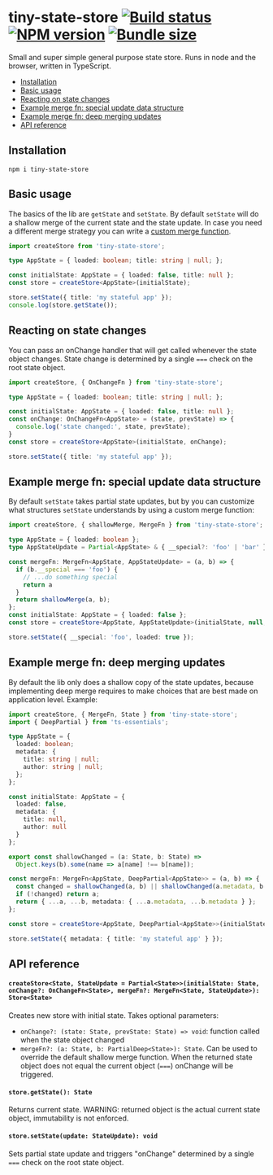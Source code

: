 # tiny-state-store [![Build status](https://travis-ci.org/marcelbeumer/tiny-state-store.svg?branch=master)](https://travis-ci.org/marcelbeumer/tiny-state-store) [![NPM version](https://flat.badgen.net/npm/v/tiny-state-store/latest)](https://www.npmjs.com/package/tiny-state-store) [![Bundle size](https://badgen.net/bundlephobia/minzip/tiny-state-store)](https://bundlephobia.com/result?p=tiny-state-store)

Small and super simple general purpose state store. Runs in node and the browser, written in TypeScript. 

- [Installation](#installation)
- [Basic usage](#basic-usage)
- [Reacting on state changes](#reacting-on-state-changes)
- [Example merge fn: special update data structure](#custom-merge-fn-special-update-data-structure)
- [Example merge fn: deep merging updates](#special-merge-fn-deep-merging-updates)
- [API reference](#api-reference)

## Installation

```
npm i tiny-state-store
```

## Basic usage

The basics of the lib are `getState` and `setState`. By default `setState` will do a shallow merge of the current state and the state update. In case you need a different merge strategy you can write a [custom merge function](#special-merge-fn-deep-merging-updates).

```ts
import createStore from 'tiny-state-store';

type AppState = { loaded: boolean; title: string | null; };

const initialState: AppState = { loaded: false, title: null };
const store = createStore<AppState>(initialState);

store.setState({ title: 'my stateful app' });
console.log(store.getState());
```

## Reacting on state changes

You can pass an onChange handler that will get called whenever the state object changes. State change is determined by a single `===` check on the root state object.

```ts
import createStore, { OnChangeFn } from 'tiny-state-store';

type AppState = { loaded: boolean; title: string | null; };

const initialState: AppState = { loaded: false, title: null };
const onChange: OnChangeFn<AppState> = (state, prevState) => {
  console.log('state changed:', state, prevState);
}
const store = createStore<AppState>(initialState, onChange);

store.setState({ title: 'my stateful app' });
```

## Example merge fn: special update data structure

By default `setState` takes partial state updates, but by you can customize what structures `setState` understands by using a custom merge function:

```ts
import createStore, { shallowMerge, MergeFn } from 'tiny-state-store';

type AppState = { loaded: boolean };
type AppStateUpdate = Partial<AppState> & { __special?: 'foo' | 'bar' };

const mergeFn: MergeFn<AppState, AppStateUpdate> = (a, b) => {
  if (b.__special === 'foo') {
    // ...do something special
    return a
  }
  return shallowMerge(a, b);
};
const initialState: AppState = { loaded: false };
const store = createStore<AppState, AppStateUpdate>(initialState, null, mergeFn);

store.setState({ __special: 'foo', loaded: true });
```

## Example merge fn: deep merging updates

By default the lib only does a shallow copy of the state updates, because implementing deep merge requires to make choices that are best made on application level. Example:

```ts
import createStore, { MergeFn, State } from 'tiny-state-store';
import { DeepPartial } from 'ts-essentials';

type AppState = {
  loaded: boolean;
  metadata: {
    title: string | null;
    author: string | null;
  };
};

const initialState: AppState = {
  loaded: false,
  metadata: {
    title: null,
    author: null
  }
};

export const shallowChanged = (a: State, b: State) =>
  Object.keys(b).some(name => a[name] !== b[name]);

const mergeFn: MergeFn<AppState, DeepPartial<AppState>> = (a, b) => {
  const changed = shallowChanged(a, b) || shallowChanged(a.metadata, b.metadata || {});
  if (!changed) return a;
  return { ...a, ...b, metadata: { ...a.metadata, ...b.metadata } };
};

const store = createStore<AppState, DeepPartial<AppState>>(initialState, null, mergeFn);

store.setState({ metadata: { title: 'my stateful app' } });
```

## API reference

#### `createStore<State, StateUpdate = Partial<State>>(initialState: State, onChange?: OnChangeFn<State>, mergeFn?: MergeFn<State, StateUpdate>): Store<State>`

Creates new store with initial state. Takes optional parameters:

- `onChange?: (state: State, prevState: State) => void`: function called when the state object changed 
- `mergeFn?: (a: State, b: PartialDeep<State>): State`. Can be used to override the default shallow merge function. When the returned state object does not equal the current object (`===`) onChange will be triggered.

#### `store.getState(): State`

Returns current state. WARNING: returned object is the actual current state object, immutability is not enforced.

#### `store.setState(update: StateUpdate): void`

Sets partial state update and triggers "onChange" determined by a single `===` check on the root state object.